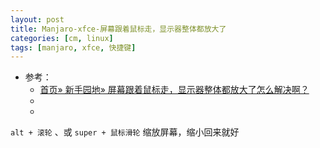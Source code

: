 ```yaml
---
layout: post
title: Manjaro-xfce-屏幕跟着鼠标走，显示器整体都放大了
categories: [cm, linux]
tags: [manjaro, xfce, 快捷键]
---
```


* 参考： 
    * [首页» 新手园地» 屏幕跟着鼠标走，显示器整体都放大了怎么解决啊？](https://bbs.archlinuxcn.org/viewtopic.php?id=4804)
    * []()
    * []()


`alt + 滚轮` 、或 `super + 鼠标滑轮` 缩放屏幕，缩小回来就好
